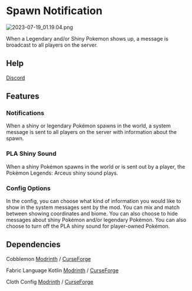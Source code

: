 # Spawn Notification

![2023-07-19_01.19.04.png](https://i.imgur.com/4bpatSa.png)

When a Legendary and/or Shiny Pokemon shows up, a message is broadcast to all players on the server.

## Help

[Discord](https://discord.com/invite/WKAR27SdSv)

## Features

### Notifications

When a shiny or legendary Pokémon spawns in the world, a system message is sent to all players on the server with information about the spawn.

### PLA Shiny Sound

When a shiny Pokémon spawns in the world or is sent out by a player, the Pokémon Legends: Arceus shiny sound plays.

### Config Options

In the config, you can choose what kind of information you would like to show in the system messages sent by the mod. You can mix and match between showing coordinates and biome. You can also choose to hide messages about shiny Pokémon and/or legendary Pokémon. You can also choose to turn off the PLA shiny sound for player-owned Pokémon.

## Dependencies

Cobblemon [Modrinth](https://modrinth.com/mod/cobblemon) / [CurseForge](https://www.curseforge.com/minecraft/mc-mods/cobblemon)

Fabric Language Kotlin [Modrinth](https://modrinth.com/mod/fabric-language-kotlin) / [CurseForge](https://www.curseforge.com/minecraft/mc-mods/fabric-language-kotlin)

Cloth Config [Modrinth](https://modrinth.com/mod/cloth-config) / [CurseForge](https://www.curseforge.com/minecraft/mc-mods/cloth-config)
